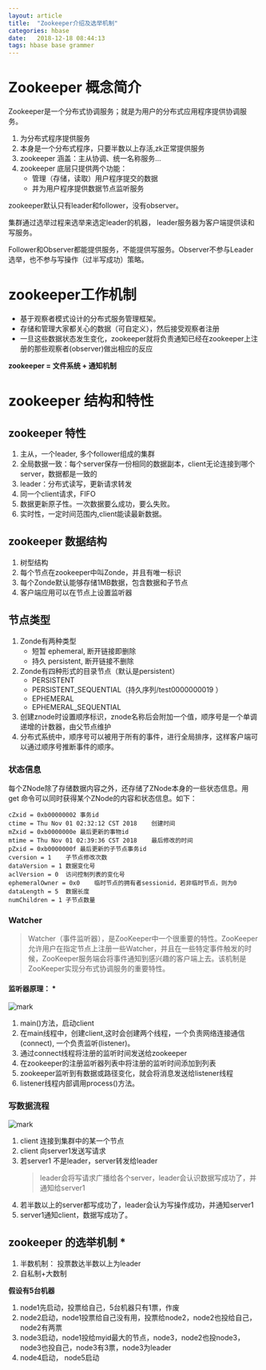 ```yaml
---
layout: article
title:  "Zookeeper介绍及选举机制"
categories: hbase
date:   2018-12-18 08:44:13
tags: hbase base grammer
---
```


# Zookeeper 概念简介

Zookeeper是一个分布式协调服务；就是为用户的分布式应用程序提供协调服务。
1. 为分布式程序提供服务
2. 本身是一个分布式程序，只要半数以上存活,zk正常提供服务
3. zookeeper 涵盖：主从协调、统一名称服务...
4. zookeeper 底层只提供两个功能：
    - 管理（存储，读取）用户程序提交的数据
    - 并为用户程序提供数据节点监听服务
    

zookeeper默认只有leader和follower，没有observer。  

集群通过选举过程来选举来选定leader的机器， leader服务器为客户端提供读和写服务。  

Follower和Observer都能提供服务，不能提供写服务。Observer不参与Leader选举，也不参与写操作（过半写成功）策略。

# zookeeper工作机制
- 基于观察者模式设计的分布式服务管理框架。  
- 存储和管理大家都关心的数据（可自定义），然后接受观察者注册
- 一旦这些数据状态发生变化，zookeeper就将负责通知已经在zookeeper上注册的那些观察者(observer)做出相应的反应


**zookeeper = 文件系统 + 通知机制**

# zookeeper 结构和特性

## zookeeper 特性
1. 主从，一个leader, 多个follower组成的集群
2. 全局数据一致：每个server保存一份相同的数据副本，client无论连接到哪个server，数据都是一致的
3. leader：分布式读写，更新请求转发
4. 同一个client请求，FIFO
5. 数据更新原子性。一次数据要么成功，要么失败。
6. 实时性，一定时间范围内,client能读最新数据。

## zookeeper 数据结构
1. 树型结构
2. 每个节点在zookeeper中叫Zonde，并且有唯一标识
3. 每个Zonde默认能够存储1MB数据，包含数据和子节点
4. 客户端应用可以在节点上设置监听器

## 节点类型
1. Zonde有两种类型
    - 短暂 ephemeral, 断开链接即删除
    - 持久 persistent, 断开链接不删除
2. Zonde有四种形式的目录节点（默认是persistent）
    - PERSISTENT
    - PERSISTENT_SEQUENTIAL（持久序列/test0000000019 ）
    - EPHEMERAL
    - EPHEMERAL_SEQUENTIAL
3. 创建znode时设置顺序标识，znode名称后会附加一个值，顺序号是一个单调递增的计数器，由父节点维护
4. 分布式系统中，顺序号可以被用于所有的事件，进行全局排序，这样客户端可以通过顺序号推断事件的顺序。

### 状态信息
每个ZNode除了存储数据内容之外，还存储了ZNode本身的一些状态信息。用 get 命令可以同时获得某个ZNode的内容和状态信息。如下：
```
cZxid = 0xb00000002	事务id
ctime = Thu Nov 01 02:32:12 CST 2018	创建时间
mZxid = 0xb0000000e	最后更新的事物id
mtime = Thu Nov 01 02:39:36 CST 2018	最后修改的时间
pZxid = 0xb0000000f	最后更新的子节点事务id
cversion = 1	子节点修改次数
dataVersion = 1	数据变化号
aclVersion = 0	访问控制列表的变化号
ephemeralOwner = 0x0	临时节点的拥有者sessionid，若非临时节点，则为0
dataLength = 5	数据长度
numChildren = 1	子节点数量
```
### Watcher
> Watcher（事件监听器），是ZooKeeper中一个很重要的特性。ZooKeeper允许用户在指定节点上注册一些Watcher，并且在一些特定事件触发的时候，ZooKeeper服务端会将事件通知到感兴趣的客户端上去。该机制是ZooKeeper实现分布式协调服务的重要特性。

#### 监听器原理： * 
![mark](http://pc06h57sq.bkt.clouddn.com/blog/181113/kDb2J2mA4i.png?imageslim)  

1. main()方法，启动client
2. 在main线程中，创建client,这时会创建两个线程，一个负责网络连接通信(connect), 一个负责监听(listener)。
3. 通过connect线程将注册的监听时间发送给zookeeper
4. 在zookeeper的注册监听器列表中将注册的监听时间添加到列表
5. zookeeper监听到有数据或路径变化，就会将消息发送给listener线程
6. listener线程内部调用process()方法。

### 写数据流程
![mark](http://pc06h57sq.bkt.clouddn.com/blog/181113/3KdEaimBf6.png?imageslim)  

1. client 连接到集群中的某一个节点
2. client 向server1发送写请求
3. 若server1 不是leader，server转发给leader
    >  leader会将写请求广播给各个server，leader会认识数据写成功了，并通知给server1
4. 若半数以上的server都写成功了，leader会认为写操作成功，并通知server1
5. server1通知client，数据写成功了。

## zookeeper 的选举机制 *
1.  半数机制： 投票数达半数以上为leader
2.  自私制+大数制

**假设有5台机器**

1. node1先启动，投票给自己，5台机器只有1票，作废
2. node2启动，node1投票给自己没有用，投票给node2，node2也投给自己，node2有两票
3. node3启动，node1投给myid最大的节点，node3，node2也投node3，node3也投自己，node3有3票，node3为leader
4. node4启动， node5启动
   


